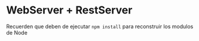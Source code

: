 # WebServer + RestServer

Recuerden que deben de ejecutar ```npm install``` para reconstruir los modulos de Node